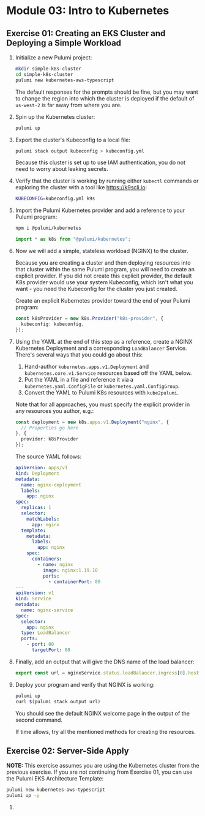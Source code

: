 # Module 03: Intro to Kubernetes

## Exercise 01: Creating an EKS Cluster and Deploying a Simple Workload

1. Initialize a new Pulumi project:

    ```bash
    mkdir simple-k8s-cluster
    cd simple-k8s-cluster
    pulumi new kubernetes-aws-typescript 
    ```

    The default responses for the prompts should be fine, but you may want to change the region into which the cluster is deployed if the default of `us-west-2` is far away from where you are.

1. Spin up the Kubernetes cluster:

    ```bash
    pulumi up
    ```

1. Export the cluster's Kubeconfig to a local file:

    ```bash
    pulumi stack output kubeconfig > kubeconfig.yml
    ```

    Because this cluster is set up to use IAM authentication, you do not need to worry about leaking secrets.

1. Verify that the cluster is working by running either `kubectl` commands or exploring the cluster with a tool like <https://k9scli.io>:

    ```bash
    KUBECONFIG=kubeconfig.yml k9s
    ```

1. Import the Pulumi Kubernetes provider and add a reference to your Pulumi program:

    ```bash
    npm i @pulumi/kubernetes
    ```

    ```typescript
    import * as k8s from "@pulumi/kubernetes";
    ```

1. Now we will add a simple, stateless workload (NGINX) to the cluster.

    Because you are creating a cluster and then deploying resources into that cluster within the same Pulumi program, you will need to create an explicit provider. If you did not create this explicit provider, the default K8s provider would use your system Kubeconfig, which isn't what you want - you need the Kubeconfig for the cluster you just created.

    Create an explicit Kubernetes provider toward the end of your Pulumi program:

    ```typescript
    const k8sProvider = new k8s.Provider("k8s-provider", {
      kubeconfig: kubeconfig,
    });
    ```

1. Using the YAML at the end of this step as a reference, create a NGINX Kubernetes Deployment and a corresponding `LoadBalancer` Service. There's several ways that you could go about this:

    1. Hand-author `kubernetes.apps.v1.Deployment` and `kubernetes.core.v1.Service` resources based off the YAML below.
    1. Put the YAML in a file and reference it via a `kubernetes.yaml.ConfigFile` or `kubernetes.yaml.ConfigGroup`.
    1. Convert the YAML to Pulumi K8s resources with `kube2pulumi`.

    Note that for all approaches, you must specify the explicit provider in any resources you author, e.g.:

    ```typescript
    const deployment = new k8s.apps.v1.Deployment("nginx", {
      // Properties go here
    }, {
      provider: k8sProvider
    });
    ```

    The source YAML follows:

    ```yaml
    apiVersion: apps/v1
    kind: Deployment
    metadata:
      name: nginx-deployment
      labels:
        app: nginx
    spec:
      replicas: 1
      selector:
        matchLabels:
          app: nginx
      template:
        metadata:
          labels:
            app: nginx
        spec:
          containers:
            - name: nginx
              image: nginx:1.19.10
              ports:
                - containerPort: 80
    ---
    apiVersion: v1
    kind: Service
    metadata:
      name: nginx-service
    spec:
      selector:
        app: nginx
      type: LoadBalancer
      ports:
        - port: 80
          targetPort: 80
    ```

1. Finally, add an output that will give the DNS name of the load balancer:

    ```typescript
    export const url = nginxService.status.loadBalancer.ingress[0].hostname;
    ```

1. Deploy your program and verify that NGINX is working:

    ```bash
    pulumi up
    curl $(pulumi stack output url)
    ```

    You should see the default NGINX welcome page in the output of the second command.

    If time allows, try all the mentioned methods for creating the resources.

## Exercise 02: Server-Side Apply

**NOTE:** This exercise assumes you are using the Kubernetes cluster from the previous exercise. If you are not continuing from Exercise 01, you can use the Pulumi EKS Architecture Template:

```bash
pulumi new kubernetes-aws-typescript
pulumi up -y
```

1. 
